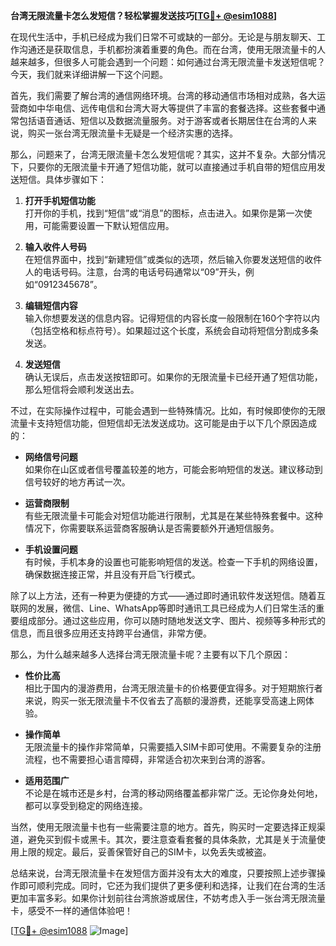 **台湾无限流量卡怎么发短信？轻松掌握发送技巧[[TG💪+ @esim1088](https://t.me/s/esim1088)]**

在现代生活中，手机已经成为我们日常不可或缺的一部分。无论是与朋友聊天、工作沟通还是获取信息，手机都扮演着重要的角色。而在台湾，使用无限流量卡的人越来越多，但很多人可能会遇到一个问题：如何通过台湾无限流量卡发送短信呢？今天，我们就来详细讲解一下这个问题。

首先，我们需要了解台湾的通信网络环境。台湾的移动通信市场相对成熟，各大运营商如中华电信、远传电信和台湾大哥大等提供了丰富的套餐选择。这些套餐中通常包括语音通话、短信以及数据流量服务。对于游客或者长期居住在台湾的人来说，购买一张台湾无限流量卡无疑是一个经济实惠的选择。

那么，问题来了，台湾无限流量卡怎么发短信呢？其实，这并不复杂。大部分情况下，只要你的无限流量卡开通了短信功能，就可以直接通过手机自带的短信应用发送短信。具体步骤如下：

1. **打开手机短信功能**  
   打开你的手机，找到“短信”或“消息”的图标，点击进入。如果你是第一次使用，可能需要设置一下默认短信应用。

2. **输入收件人号码**  
   在短信界面中，找到“新建短信”或类似的选项，然后输入你要发送短信的收件人的电话号码。注意，台湾的电话号码通常以“09”开头，例如“0912345678”。

3. **编辑短信内容**  
   输入你想要发送的信息内容。记得短信的内容长度一般限制在160个字符以内（包括空格和标点符号）。如果超过这个长度，系统会自动将短信分割成多条发送。

4. **发送短信**  
   确认无误后，点击发送按钮即可。如果你的无限流量卡已经开通了短信功能，那么短信将会顺利发送出去。

不过，在实际操作过程中，可能会遇到一些特殊情况。比如，有时候即使你的无限流量卡支持短信功能，但短信却无法发送成功。这可能是由于以下几个原因造成的：

- **网络信号问题**  
  如果你在山区或者信号覆盖较差的地方，可能会影响短信的发送。建议移动到信号较好的地方再试一次。

- **运营商限制**  
  有些无限流量卡可能会对短信功能进行限制，尤其是在某些特殊套餐中。这种情况下，你需要联系运营商客服确认是否需要额外开通短信服务。

- **手机设置问题**  
  有时候，手机本身的设置也可能影响短信的发送。检查一下手机的网络设置，确保数据连接正常，并且没有开启飞行模式。

除了以上方法，还有一种更为便捷的方式——通过即时通讯软件发送短信。随着互联网的发展，微信、Line、WhatsApp等即时通讯工具已经成为人们日常生活的重要组成部分。通过这些应用，你可以随时随地发送文字、图片、视频等多种形式的信息，而且很多应用还支持跨平台通信，非常方便。

那么，为什么越来越多人选择台湾无限流量卡呢？主要有以下几个原因：

- **性价比高**  
  相比于国内的漫游费用，台湾无限流量卡的价格要便宜得多。对于短期旅行者来说，购买一张无限流量卡不仅省去了高额的漫游费，还能享受高速上网体验。

- **操作简单**  
  无限流量卡的操作非常简单，只需要插入SIM卡即可使用。不需要复杂的注册流程，也不需要担心语言障碍，非常适合初次来到台湾的游客。

- **适用范围广**  
  不论是在城市还是乡村，台湾的移动网络覆盖都非常广泛。无论你身处何地，都可以享受到稳定的网络连接。

当然，使用无限流量卡也有一些需要注意的地方。首先，购买时一定要选择正规渠道，避免买到假卡或黑卡。其次，要注意查看套餐的具体条款，尤其是关于流量使用上限的规定。最后，妥善保管好自己的SIM卡，以免丢失或被盗。

总结来说，台湾无限流量卡在发短信方面并没有太大的难度，只要按照上述步骤操作即可顺利完成。同时，它还为我们提供了更多便利和选择，让我们在台湾的生活更加丰富多彩。如果你计划前往台湾旅游或居住，不妨考虑入手一张台湾无限流量卡，感受不一样的通信体验吧！

[[TG💪+ @esim1088](https://t.me/s/esim1088) ![Image](https://i.postimg.cc/4NQfJmqS/Snipaste-2025-05-13-00-14-12.png)]